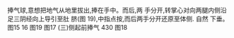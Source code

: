 捧气球,意想把地气从地里拔出,捧在手中。而后,两
手分开,转掌心对向两腿内侧沿足三阴经向上导引至肚
脐(图 19),中指点按,而后两手分开还原至体侧. 自然
下垂。
图15
16
图19
图17
(三)侧起前捧气
430
图18
